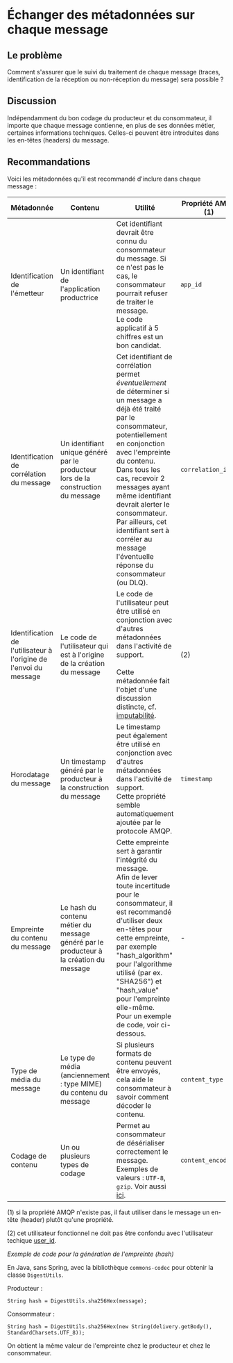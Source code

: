 # Échanger des métadonnées sur chaque message

## Le problème

Comment s'assurer que le suivi du traitement de chaque message (traces, identification de la réception
ou non-réception du message) sera possible ?

## Discussion

Indépendamment du bon codage du producteur et du consommateur, il importe que chaque message contienne,
en plus de ses données métier, certaines informations techniques.
Celles-ci peuvent être introduites dans les en-têtes (headers) du message.

## Recommandations

Voici les métadonnées qu'il est recommandé d'inclure dans chaque message :

| Métadonnée | Contenu | Utilité | Propriété AMQP (1) |
|------------|---------|---------|--------------------|
| Identification de l'émetteur | Un identifiant de l'application productrice | Cet identifiant devrait être connu du consommateur du message. Si ce n'est pas le cas, le consommateur pourrait refuser de traiter le message. <br/> Le code applicatif à 5 chiffres est un bon candidat. | `app_id` |
| Identification de corrélation du message | Un identifiant unique généré par le producteur lors de la construction du message | Cet identifiant de corrélation permet *éventuellement* de déterminer si un message a déjà été traité par le consommateur, potentiellement en conjonction avec l'empreinte du contenu. Dans tous les cas, recevoir 2 messages ayant même identifiant devrait alerter le consommateur. <br /> Par ailleurs, cet identifiant sert à corréler au message l'éventuelle réponse du consommateur (ou DLQ). | `correlation_id` |
| Identification de l'utilisateur à l'origine de l'envoi du message | Le code de l'utilisateur qui est à l'origine de la création du message | Le code de l'utilisateur peut être utilisé en conjonction avec d'autres métadonnées dans l'activité de support. <br/><br/> Cette métadonnée fait l'objet d'une discussion distincte, cf. [imputabilité](./imputabilite.md). | (2) |
| Horodatage du message | Un timestamp généré par le producteur à la construction du message | Le timestamp peut également être utilisé en conjonction avec d'autres métadonnées dans l'activité de support. <br/> Cette propriété semble automatiquement ajoutée par le protocole AMQP. | `timestamp` |
| Empreinte du contenu du message | Le hash du contenu métier du message généré par le producteur à la création du message | Cette empreinte sert à garantir l'intégrité du message. <br /> Afin de lever toute incertitude pour le consommateur, il est recommandé d'utiliser deux en-têtes pour cette empreinte, par exemple "hash_algorithm" pour l'algorithme utilisé (par ex. "SHA256") et "hash_value" pour l'empreinte elle-même. <br /> Pour un exemple de code, voir ci-dessous. | - |
| Type de média du message | Le type de média (anciennement : type MIME) du contenu du message | Si plusieurs formats de contenu peuvent être envoyés, cela aide le consommateur à savoir comment décoder le contenu. | `content_type` |
| Codage de contenu | Un ou plusieurs types de codage | Permet au consommateur de désérialiser correctement le message. Exemples de valeurs : `UTF-8`, `gzip`. Voir aussi [ici](https://www.rabbitmq.com/publishers.html). | `content_encoding` |

(1) si la propriété AMQP n'existe pas, il faut utiliser dans le message un en-tête (header) plutôt qu'une
propriété.

(2) cet utilisateur fonctionnel ne doit pas être confondu avec l'utilisateur techique
[user_id](https://www.rabbitmq.com/validated-user-id.html).

*Exemple de code pour la génération de l'empreinte (hash)*

En Java, sans Spring, avec la bibliothèque `commons-codec` pour obtenir la classe `DigestUtils`.

Producteur :

```
String hash = DigestUtils.sha256Hex(message);
```

Consommateur :

```
String hash = DigestUtils.sha256Hex(new String(delivery.getBody(), StandardCharsets.UTF_8));
```

On obtient la même valeur de l'empreinte chez le producteur et chez le consommateur.
